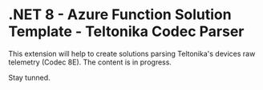 # .NET 8 - Azure Function Solution Template - Teltonika Codec Parser

This extension will help to create solutions parsing Teltonika's devices raw telemetry (Codec 8E).
The content is in progress.

Stay tunned.